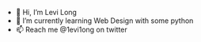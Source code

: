- 👋 Hi, I’m Levi Long
- 🌱 I’m currently learning Web Design with some python
- 📫 Reach me @1evi1ong on twitter


